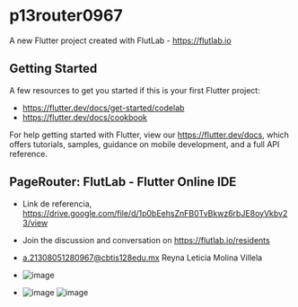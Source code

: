 # p13router0967

A new Flutter project created with FlutLab - https://flutlab.io

## Getting Started

A few resources to get you started if this is your first Flutter project:

- https://flutter.dev/docs/get-started/codelab
- https://flutter.dev/docs/cookbook

For help getting started with Flutter, view our
https://flutter.dev/docs, which offers tutorials,
samples, guidance on mobile development, and a full API reference.

## PageRouter: FlutLab - Flutter Online IDE

- Link de referencia, https://drive.google.com/file/d/1p0bEehsZnFB0TvBkwz6rbJE8oyVkbv23/view
- Join the discussion and conversation on https://flutlab.io/residents

- a.21308051280967@cbtis128edu.mx Reyna Leticia Molina Villela

- ![image](https://github.com/MolinaVRL128/RutaPag-molina0967/assets/143743724/6f92f642-b872-4a60-91eb-c0a9b28c7c30)
- ![image](https://github.com/MolinaVRL128/RutaPag-molina0967/assets/143743724/cd936ef1-7fad-4071-bcb9-dd56c24bc17d) ![image](https://github.com/MolinaVRL128/RutaPag-molina0967/assets/143743724/4ddc033d-b009-4142-952d-e031f7d673b8)



